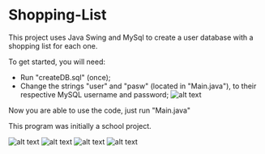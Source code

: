 # Shopping-List

This project uses Java Swing and MySql to create a user database with a shopping list for each one.

To get started, you will need:

- Run "createDB.sql" (once);
- Change the strings "user" and "pasw" (located in "Main.java"), to their respective MySQL username and password;
![alt text](https://i.pinimg.com/originals/49/d3/33/49d333c20987af5798b160b62e61e83e.jpg)

Now you are able to use the code, just run "Main.java"

This program was initially a school project.

![alt text](https://i.pinimg.com/originals/46/e6/28/46e6288e7db0ebf26fdbdfc46f28edc7.jpg)
![alt text](https://i.pinimg.com/originals/5d/32/58/5d32581a389f3f09139a4414efc513ad.jpg)
![alt text](https://i.pinimg.com/originals/9c/d7/dd/9cd7dd2842f5aba0fcdd85db328aadd9.jpg)
![alt text](https://i.pinimg.com/originals/07/b5/33/07b533f916af4f24315432addffbb70e.jpg)
